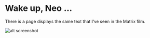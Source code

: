 # Wake up, Neo ...

There is a page displays the same text that I've seen in the Matrix film.

![alt screenshot](https://i.imgur.com/zYuwEwP.gif)

